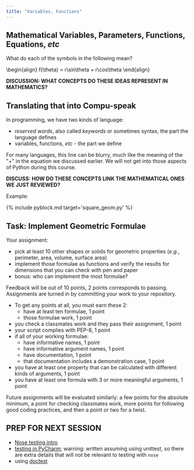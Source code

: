 ```yaml
---
title: "Variables, Functions"
---
```


## Mathematical Variables, Parameters, Functions, Equations, *etc*

What do each of the symbols in the following mean?

\begin{align}
f(\theta) = r\sin\theta + r\cos\theta
\end{align}

**DISCUSSION: WHAT CONCEPTS DO THESE IDEAS REPRESENT IN MATHEMATICS?**

## Translating that into Compu-speak

In programming, we have two kinds of language:

 - *reserved words*, also called *keywords* or sometimes syntax, the part the
 language defines
 - variables, functions, *etc* - the part we define

For many languages, this line can be blurry, much like the meaning of the \"+\"
in the equation we discussed earlier.  We will not get into those aspects of
Python during this course.

**DISCUSS: HOW DO THESE CONCEPTS LINK THE MATHEMATICAL ONES WE JUST REVIEWED?**

Example:

{% include pyblock.md target='square_geom.py' %}

## Task: Implement Geometric Formulae

Your assignment:

 - pick at least 10 other shapes or solids for geometric properties (*e.g.*,
   perimeter, area, volume, surface area)
 - implement those formulae as functions and verify the results for dimensions
 that you can check with pen and paper
 - bonus: who can implement the most formulae?

Feedback will be out of 10 points, 2 points corresponds to passing.  Assignments
are turned in by committing your work to your repository.

 - To get any points at all, you must earn these 2:
    * have at least ten formulae, 1 point
    * those formulae work, 1 point
 - you check a classmates work and they pass their assignment, 1 point
 - your script complies with PEP-8, 1 point
 - if all of your working formulae:
    * have informative names, 1 point
    * have informative argument names, 1 point
    * have documentation, 1 point
    * that documentation includes a demonstration case, 1 point
 - you have at least one property that can be calculated with different kinds of
 arguments, 1 point
 - you have at least one formula with 3 or more meaningful arguments, 1 point

Future assignments will be evaluated similarly: a few points for the absolute
minimum, a point for checking classmates work, more points for following good
coding practices, and then a point or two for a twist.

## PREP FOR NEXT SESSION

 - [Nose testing intro](http://ivory.idyll.org/articles/nose-intro.html)
 - [testing in PyCharm](http://confluence.jetbrains.com/display/PYH/Creating+and+running+a+Python+unit+test);
 warning: written assuming using unittest, so there are extra details that will
 not be relevant to testing with `nose`
 - using [doctest](http://pymotw.com/2/doctest/)
